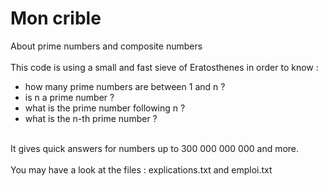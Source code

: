 # Mon crible
About prime numbers and composite numbers<br>
<br>
This code is using a small and fast sieve of Eratosthenes in order to know :<br>
- how many prime numbers are between 1 and n ?<br>
- is n a prime number ?<br>
- what is the prime number following n ?<br>
- what is the n-th prime number ?
<br>
It gives quick answers for numbers up to 300 000 000 000 and more.<br>
<br>
You may have a look at the files : explications.txt and emploi.txt<br>
<br>